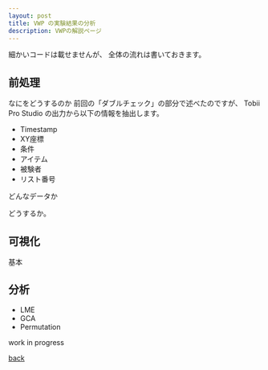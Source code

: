 ```yaml
---
layout: post
title: VWP の実験結果の分析
description: VWPの解説ページ
---
```


細かいコードは載せませんが、
全体の流れは書いておきます。

## 前処理

なにをどうするのか
前回の「ダブルチェック」の部分で述べたのですが、
Tobii Pro Studio の出力から以下の情報を抽出します。

* Timestamp
* XY座標
* 条件
* アイテム
* 被験者
* リスト番号

どんなデータか

どうするか。


## 可視化

基本

## 分析

* LME
* GCA
* Permutation

work in progress

[back](./)

